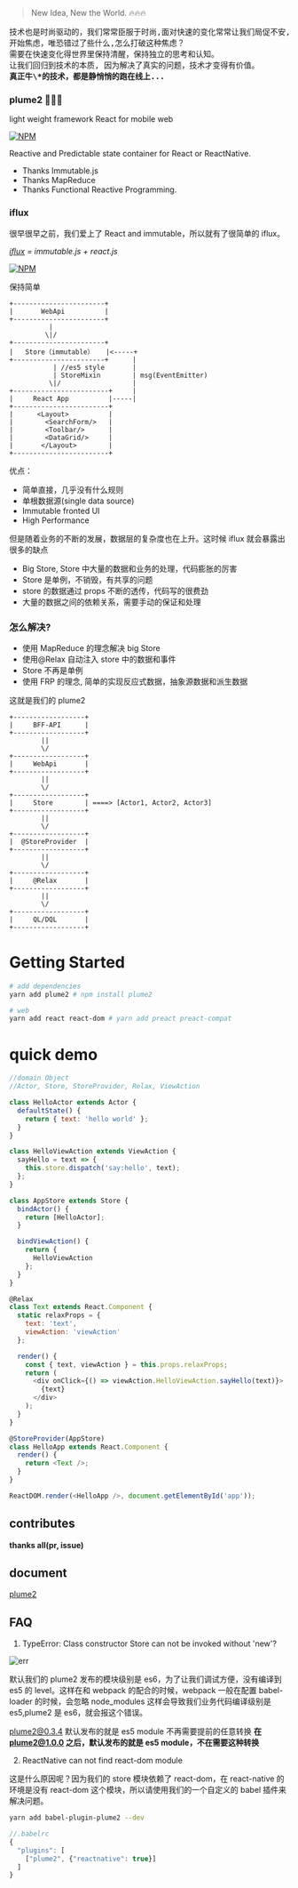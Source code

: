 > New Idea, New the World. 🔥🔥🔥

<pre>
技术也是时尚驱动的，我们常常臣服于时尚,面对快速的变化常常让我们局促不安,
开始焦虑，唯恐错过了些什么,怎么打破这种焦虑？
需要在快速变化得世界里保持清醒，保持独立的思考和认知。
让我们回归到技术的本质, 因为解决了真实的问题，技术才变得有价值。
<strong>真正牛\*的技术，都是静悄悄的跑在线上...</strong>
</pre>

### plume2 🚀🚀🚀

light weight framework React for mobile web

[![NPM](https://nodei.co/npm/plume2.png?downloads=true&downloadRank=true&stars=true)](https://nodei.co/npm/plume2)

Reactive and Predictable state container for React or ReactNative.

- Thanks Immutable.js
- Thanks MapReduce
- Thanks Functional Reactive Programming.

### iflux

很早很早之前，我们爱上了 React and immutable，所以就有了很简单的 iflux。

_[iflux](https://github.com/QianmiOpen/iflux) = immutable.js + react.js_

[![NPM](https://nodei.co/npm/iflux.png?downloads=true&downloadRank=true&stars=true)](https://nodei.co/npm/iflux)

保持简单

```
+-----------------------+
|       WebApi          |
+-----------------------+
          |
         \|/
+-----------------------+
|   Store（immutable）   |<-----+
+-----------------------+      |
           | //es5 style       |
           | StoreMixin        | msg(EventEmitter)
          \|/                  |
+------------------------+     |
|     React App          |-----|
+------------------------+
|      <Layout>          |
|        <SearchForm/>   |
|        <Toolbar/>      |
|        <DataGrid/>     |
|       </Layout>        |
+------------------------+
```

优点：

- 简单直接，几乎没有什么规则
- 单根数据源(single data source)
- Immutable fronted UI
- High Performance

但是随着业务的不断的发展，数据层的复杂度也在上升。这时候 iflux 就会暴露出很多的缺点

- Big Store, Store 中大量的数据和业务的处理，代码膨胀的厉害
- Store 是单例，不销毁，有共享的问题
- store 的数据通过 props 不断的透传，代码写的很费劲
- 大量的数据之间的依赖关系，需要手动的保证和处理

### 怎么解决?

- 使用 MapReduce 的理念解决 big Store
- 使用@Relax 自动注入 store 中的数据和事件
- Store 不再是单例
- 使用 FRP 的理念, 简单的实现反应式数据，抽象源数据和派生数据

这就是我们的 plume2

```text
+------------------+
|     BFF-API      |
+------------------+
        ||
        \/
+------------------+
|     WebApi       |
+------------------+
        ||
        \/
+------------------+
|     Store        | ====> [Actor1, Actor2, Actor3]
+------------------+
        ||
        \/
+------------------+
|  @StoreProvider  |
+------------------+
        ||
        \/
+------------------+
|     @Relax       |
+------------------+
        ||
        \/
+------------------+
|     QL/DQL       |
+------------------+
```

# Getting Started

```sh
# add dependencies
yarn add plume2 # npm install plume2

# web
yarn add react react-dom # yarn add preact preact-compat
```

# quick demo

```js
//domain Object
//Actor, Store, StoreProvider, Relax, ViewAction

class HelloActor extends Actor {
  defaultState() {
    return { text: 'hello world' };
  }
}

class HelloViewAction extends ViewAction {
  sayHello = text => {
    this.store.dispatch('say:hello', text);
  };
}

class AppStore extends Store {
  bindActor() {
    return [HelloActor];
  }

  bindViewAction() {
    return {
      HelloViewAction
    };
  }
}

@Relax
class Text extends React.Component {
  static relaxProps = {
    text: 'text',
    viewAction: 'viewAction'
  };

  render() {
    const { text, viewAction } = this.props.relaxProps;
    return (
      <div onClick={() => viewAction.HelloViewAction.sayHello(text)}>
        {text}
      </div>
    );
  }
}

@StoreProvider(AppStore)
class HelloApp extends React.Component {
  render() {
    return <Text />;
  }
}

ReactDOM.render(<HelloApp />, document.getElementById('app'));
```

## contributes

**thanks all(pr, issue)**

## document

[plume2](https://hufeng.github.io/plume2/)

## FAQ

1.  TypeError: Class constructor Store can not be invoked without 'new'?

![err](https://raw.githubusercontent.com/hufeng/plume2/master/docs/screenshot/err.png)

默认我们的 plume2 发布的模块级别是 es6，为了让我们调试方便，没有编译到 es5 的 level。这样在和 webpack 的配合的时候，webpack 一般在配置 babel-loader 的时候，会忽略 node_modules
这样会导致我们业务代码编译级别是 es5,plume2 是 es6，就会报这个错误。

plume2@0.3.4 默认发布的就是 es5 module 不再需要提前的任意转换
<strong>在 plume2@1.0.0 之后，默认发布的就是 es5 module，不在需要这种转换 </strong>

2.  ReactNative can not find react-dom module

这是什么原因呢？因为我们的 store 模块依赖了 react-dom，在 react-native 的环境是没有 react-dom 这个模块，所以请使用我们的一个自定义的 babel 插件来解决问题。

```sh
yarn add babel-plugin-plume2 --dev
```

```js
//.babelrc
{
  "plugins": [
    ["plume2", {"reactnative": true}]
  ]
}
```
